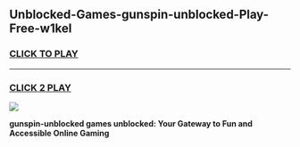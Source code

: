 
## Unblocked-Games-gunspin-unblocked-Play-Free-w1kel
<h3>
<a href="https://premium76.site?title=gunspin-unblocked&ref=20M">CLICK TO PLAY</a></h3>
<hr>

<h3>
<a href="https://premium76.site?title=gunspin-unblocked&ref=20M">CLICK 2 PLAY</a>
  
</h3>

<a href="https://premium76.site?title=gunspin-unblocked&ref=19M"><img src="https://clearcache.store/games.png"></a>


**gunspin-unblocked games unblocked: Your Gateway to Fun and Accessible Online Gaming**
